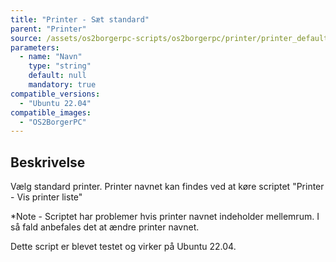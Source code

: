 ```yaml
---
title: "Printer - Sæt standard"
parent: "Printer"
source: /assets/os2borgerpc-scripts/os2borgerpc/printer/printer_default.sh
parameters:
  - name: "Navn"
    type: "string"
    default: null
    mandatory: true
compatible_versions:
  - "Ubuntu 22.04"
compatible_images:
  - "OS2BorgerPC"
---
```


## Beskrivelse
Vælg standard printer. Printer navnet kan findes ved at køre scriptet "Printer - Vis printer liste"

*Note - Scriptet har problemer hvis printer navnet indeholder mellemrum. I så fald anbefales det at ændre printer navnet.

Dette script er blevet testet og virker på Ubuntu 22.04.